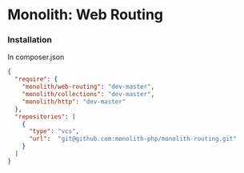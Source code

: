 # Monolith: Web Routing

### Installation

In composer.json
```json
{
  "require": {
    "monolith/web-routing": "dev-master",
    "monolith/collections": "dev-master",
    "monolith/http": "dev-master"
  },
  "repositories": [
    {
      "type": "vcs",
      "url":  "git@github.com:monolith-php/monolith-routing.git"
    }
  ]
}
```
